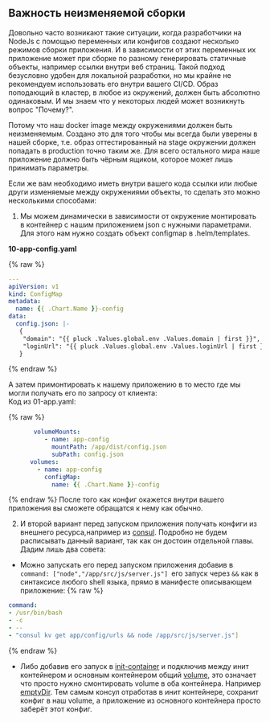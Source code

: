 ## Важность неизменяемой сборки

Довольно часто возникают такие ситуации, когда разработчики на NodeJs c помощью переменных или конфигов создают несколько режимов сборки приложения. И в зависимости от этих переменных их приложение может при сборке по разному генерировать статичные объекты, например ссылки внутри веб страниц. Такой подход безусловно удобен для локальной разработки, но мы крайне не рекомендуем использовать его внутри вашего CI/CD. Образ поподающий в кластер, в любое из окружений, должен быть абсолютно одинаковым. И мы знаем что у некоторых людей может возникнуть вопрос "Почему?".

Потому что наш docker image между окружениями должен быть неизменяемым. Создано это для того чтобы мы всегда были уверены в нашей сборке, т.е. образ оттестированный на stage окружении должен попадать в production точно таким же. Для всего остального мира наше приложение должно быть чёрным ящиком, которое может лишь принимать параметры.

Если же вам необходимо иметь внутри вашего кода ссылки или любые други изменяемые между окружениями объекты, то сделать это можно несколькими способами:

1. Мы можем динамически в зависимости от окружение монтировать в контейнер с нашим приложением json с нужными параметрами. Для этого нам нужно создать объект configmap в .helm/templates.

**10-app-config.yaml**

{% raw %}
```yaml
---
apiVersion: v1
kind: ConfigMap
metadata:
  name: {{ .Chart.Name }}-config
data:
  config.json: |-
   {
    "domain": "{{ pluck .Values.global.env .Values.domain | first }}",
    "loginUrl": "{{ pluck .Values.global.env .Values.loginUrl | first }}"
   }
```
{% endraw %}


А затем примонтировать к нашему приложению в то место где мы могли получать его по запросу от клиента: \
Код из 01-app.yaml:


{% raw %}
```yaml
       volumeMounts:
          - name: app-config
            mountPath: /app/dist/config.json
            subPath: config.json
      volumes:
        - name: app-config
          configMap:
            name: {{ .Chart.Name }}-config
```
{% endraw %}
После того как конфиг окажется внутри вашего приложения вы сможете обращатся к нему как обычно.

2. И второй вариант перед запуском приложения получать конфиги из внешнего ресурса,например из [consul](https://www.consul.io/). Подробно не будем расписывать данный вариант, так как он достоин отдельной главы. Дадим лишь два совета: 

*   Можно запускать его перед запуском приложения добавив в `command: ["node","/app/src/js/server.js"] `его запуск через `&&` как в синтаксисе любого shell языка, прямо в манифесте описывающем приложение:
{% raw %}
```yaml
command: 
- /usr/bin/bash
- -c
- --
- "consul kv get app/config/urls && node /app/src/js/server.js"]
```
{% endraw %}


*   Либо добавив его запуск в [init-container](https://kubernetes.io/docs/concepts/workloads/pods/init-containers/) и подключив между инит контейнером и основным контейнером общий [volume](https://kubernetes.io/docs/concepts/storage/volumes/), это означает что просто нужно смонтировать volume в оба контейнера. Например [emptyDir](https://kubernetes.io/docs/concepts/storage/volumes/#emptydir). Тем самым консул отработав в инит контейнере, сохранит конфиг в наш volume, а приложение из основного контейнера просто заберёт этот конфиг. 
